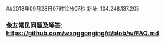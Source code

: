 ##2018年09月28日07时12分07秒 新址: 104.248.137.205
### 兔友常见问题及解答: https://github.com/wanggonging/d/blob/w/FAQ.md
